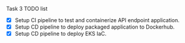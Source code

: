 Task 3 TODO list
- [x] Setup CI pipeline to test and containerize API endpoint application.
- [x] Setup CD pipeline to deploy packaged application to Dockerhub.
- [x] Setup CD pipeline to deploy EKS IaC.